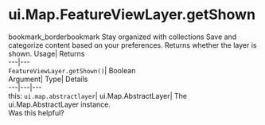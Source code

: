  
#  ui.Map.FeatureViewLayer.getShown 
bookmark_borderbookmark Stay organized with collections  Save and categorize content based on your preferences.
Returns whether the layer is shown. 
Usage| Returns  
---|---  
`FeatureViewLayer.getShown()`| Boolean  
Argument| Type| Details  
---|---|---  
this: `ui.map.abstractlayer`| ui.Map.AbstractLayer| The ui.Map.AbstractLayer instance.  
Was this helpful?
